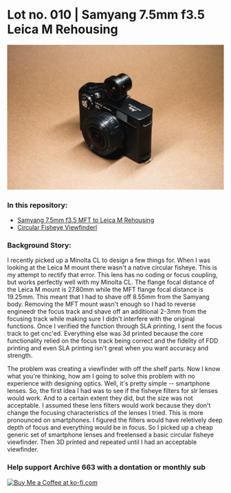 # Lot no. 010 | Samyang 7.5mm f3.5 Leica M Rehousing

![productShot001](https://github.com/Archive-663/samyang7_5mm/blob/main/ASSETS/PRODUCT/sam7_5_product%20(13).jpg)

### In this repository:
- [Samyang 7.5mm f3.5 MFT to Leica M Rehousing](https://github.com/Archive-663/samyang7_5mm/tree/main/sam7_5_MFT-LM_rehousing)
- [Circular Fisheye Viewfinderl](https://github.com/Archive-663/samyang7_5mm/tree/main/viewFinder)

### Background Story:
I recently picked up a Minolta CL to design a few things for. When I was looking at the Leica M mount there wasn't a native circular fisheye. This is my attempt to rectify that error. This lens has no coding or focus coupling, but works perfectly well with my Minolta CL. The flange focal distance of the Leica M mount is 27.80mm while the MFT flange focal distance is 19.25mm. This meant that I had to shave off 8.55mm from the Samyang body. Removing the MFT mount wasn't enough so I had to reverse engineedr the focus track and shave off an additional 2-3mm from the focusing track while making sure I didn't interfere with the original functions. Once I verified the function through SLA printing, I sent the focus track to get cnc'ed. Everything else was 3d printed because the core functionality relied on the focus track being correct and the fidelity of FDD printing and even SLA printing isn't great when you want accuracy and strength. 

The problem was creating a viewfinder with off the shelf parts. Now I know what you're thinking, how am I going to solve this problem with no experience with designing optics. Well, it's pretty simple -- smartphone lenses. So, the first idea I had was to see if the fisheye filters for slr lenses would work. And to a certain extent they did, but the size was not acceptable. I assumed these lens filters would work because they don't change the focusing characteristics of the lenses I tried. This is more pronounced on smartphones. I figured the filters would have reletively deep depth of focus and everything would be in focus. So I picked up a cheap generic set of smartphone lenses and freelensed a basic circular fisheye viewfinder. Then 3D printed and repeated until I had an acceptable viewfinder. 

### Help support Archive 663 with a dontation or monthly sub

<a href='https://ko-fi.com/P5P3MHMSF' target='_blank'><img height='36' style='border:0px;height:36px;' src='https://storage.ko-fi.com/cdn/kofi2.png?v=3' border='0' alt='Buy Me a Coffee at ko-fi.com' /></a>
